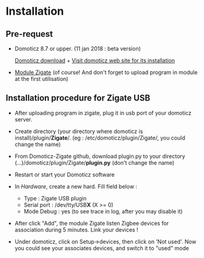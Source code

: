 # Installation

## Pre-request

- Domoticz 8.7 or upper. (11 jan 2018 : beta version)

  [Domoticz download](http://www.domoticz.com/downloads/) + [Visit domoticz web site for its installation](http://www.domoticz.com/wiki/Main_Page)

- [Module Zigate](zigate.fr) (of course! And don't forget to upload program in module at the first utilisation)

## Installation procedure for Zigate USB 

- After uploading program in zigate, plug it in usb port of your domoticz server.

- Create directory (your directory where domoticz is install)/plugin/**Zigate**/. (eg : /etc/domoticz/plugin/Zigate/, you could change the name)

- From Domoticz-Zigate github, download plugin.py to your directory (...)/domoticz/plugin/Zigate/**plugin.py** (don't change the name)

- Restart or start your Domoticz software

- In *Hardware*, create a new hard. Fill field below :
  - Type : Zigate USB plugin
  - Serial port : /dev/tty/USB**X** (X >= 0)
  - Mode Debug : yes (to see trace in log, after you may disable it)
  
- After click "Add", the module Zigate listen Zigbee devices for association during 5 minutes. Link your devices !

- Under domoticz, click on Setup->devices, then click on 'Not used'. Now you could see your associates devices, and switch it to "used" mode 

